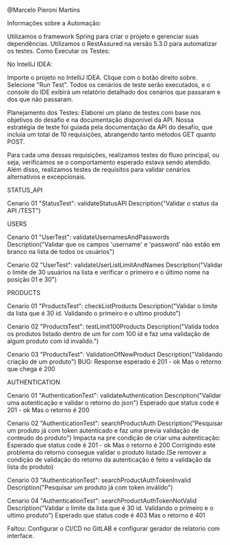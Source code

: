 @Marcelo Pieroni Martins

Informações sobre a Automação:

Utilizamos o framework Spring para criar o projeto e gerenciar suas dependências.
Utilizamos o RestAssured na versão 5.3.0 para automatizar os testes.
Como Executar os Testes:

No IntelliJ IDEA:

Importe o projeto no IntelliJ IDEA.
Clique com o botão direito sobre.
Selecione "Run Test".
Todos os cenários de teste serão executados, e o console do IDE exibirá um relatório detalhado dos cenários que passaram e dos que não passaram.


Planejamento dos Testes:
Elaborei um plano de testes com base nos objetivos do desafio e na documentação disponível da API.
Nossa estratégia de teste foi guiada pela documentação da API do desafio, que incluía um total de 10 requisições, 
abrangendo tanto métodos GET quanto POST.

Para cada uma dessas requisições, realizamos testes do 
fluxo principal, ou seja, verificamos se o comportamento esperado estava sendo atendido. 
Além disso, realizamos testes de requisitos para validar cenários alternativos e excepcionais.


STATUS_API


Cenario 01 "StatusTest": validateStatusAPI
Description("Validar o status da API /TEST")


USERS


Cenario 01 "UserTest": validateUsernamesAndPasswords
Description("Validar que os campos 'username' e 'password' não estão em branco na lista de todos os usuários")

Cenario 02 "UserTest": validateUserListLimitAndNames
Description("Validar o limite de 30 usuários na lista e verificar o primeiro e o último nome na posição 01 e 30")


PRODUCTS


Cenario 01 "ProductsTest": checkListProducts
Description("Validar o limite da lista que é 30 id. Validando o primeiro e o ultimo produto")

Cenario 02 "ProductsTest": testLimit100Products
Description("Valida todos os produtos listado dentro de um for com 100 id e faz uma validação de algum produto com id invalido.")

Cenario 03 "ProductsTest": ValidationOfNewProduct
Description("Validando criação de um produto")
BUG:  Response esperado é 201 - ok
Mas o retorno que chega é 200



AUTHENTICATION


Cenario 01 "AuthenticationTest": validateAuthentication
Description("Validar uma autenticação e validar o retorno do json")
Esperado que status code é 201 - ok
Mas o retorno é 200

Cenario 02 "AuthenticationTest": searchProductAuth
Description("Pesquisar um produto já com token autenticado e faz uma previa validação de conteudo do produto")
Impacta na pre condição de criar uma autenticação:
Esperado que status code é 201 - ok
Mas o retorno é 200
Corrigindo este problema do retorno consegue validar o produto listado.(Se remover a condição de validação
do retorno da autenticação é feito a validação da lista do produto)

Cenario 03 "AuthenticationTest": searchProductAuthTokenInvalid
Description("Pesquisar um produto já com token inválido")

Cenario 04 "AuthenticationTest": searchProductAuthTokenNotValid
Description("Validar o limite da lista que é 30 id. Validando o primeiro e o ultimo produto")
Esperado que status code é 403 
Mas o retorno é 401



Faltou:
Configurar o CI/CD no GitLAB e configurar gerador de relatorio com interface.
